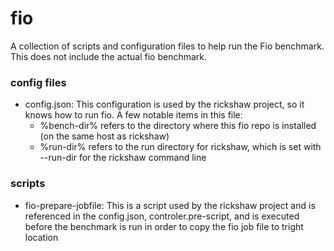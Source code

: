 # fio
A collection of scripts and configuration files to help run the Fio benchmark.  This does not include the actual fio benchmark.

### config files
- config.json: This configuration is used by the rickshaw project, so it knows how to run fio.  A few notable items in this file:
  - \%bench-dir\% refers to the directory where this fio repo is installed (on the same host as rickshaw)
  - \%run-dir\% refers to the run directory for rickshaw, which is set with --run-dir for the rickshaw command line

### scripts
- fio-prepare-jobfile: This is a script used by the rickshaw project and is referenced in the config.json, controler.pre-script, and is executed before the benchmark is run in order to copy the fio job file to tright location


